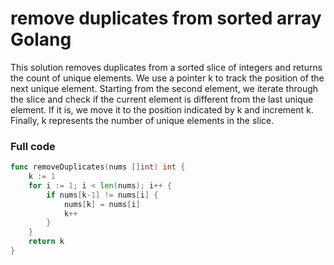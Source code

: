 # remove duplicates from sorted array Golang
This solution removes duplicates from a sorted slice of integers and returns the count of unique elements. We use a pointer k to track the position of the next unique element. Starting from the second element, we iterate through the slice and check if the current element is different from the last unique element. If it is, we move it to the position indicated by k and increment k. Finally, k represents the number of unique elements in the slice.

### Full code
``` go
func removeDuplicates(nums []int) int {
    k := 1
    for i := 1; i < len(nums); i++ {
        if nums[k-1] != nums[i] {
            nums[k] = nums[i]
            k++
        }
    }
    return k
}


```
